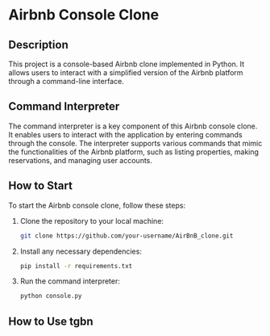 # Airbnb Console Clone

## Description

This project is a console-based Airbnb clone implemented in Python. It allows users to interact with a simplified version of the Airbnb platform through a command-line interface.

## Command Interpreter

The command interpreter is a key component of this Airbnb console clone. It enables users to interact with the application by entering commands through the console. The interpreter supports various commands that mimic the functionalities of the Airbnb platform, such as listing properties, making reservations, and managing user accounts.

## How to Start

To start the Airbnb console clone, follow these steps:

1. Clone the repository to your local machine:

   ```bash
   git clone https://github.com/your-username/AirBnB_clone.git
   ```

2. Install any necessary dependencies:

   ```bash
   pip install -r requirements.txt
   ```

3. Run the command interpreter:

   ```bash
   python console.py
   ```

## How to Use tgb<F8>n
